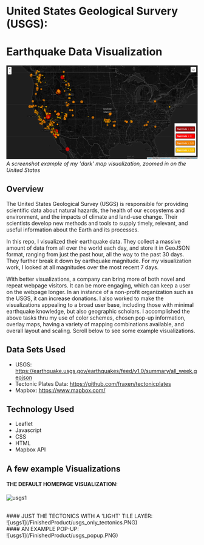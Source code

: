 # United States Geological Survery (USGS):     
# Earthquake Data Visualization

![usgs1](/FinishedProduct/usgs1.PNG)                
*A screenshot example of my 'dark' map visualization, zoomed in on the United States*     

## Overview     
The United States Geological Survey (USGS) is responsible for providing scientific data about natural hazards, the health of our ecosystems and environment, and the impacts of climate and land-use change. Their scientists develop new methods and tools to supply timely, relevant, and useful information about the Earth and its processes. 

In this repo, I visualized their earthquake data.  They collect a massive amount of data from all over the world each day, and store it in GeoJSON format, ranging from just the past hour, all the way to the past 30 days.  They further break it down by earthquake magnitude. For my visualization work, I looked at all magnitudes over the most recent 7 days.

With better visualizations, a company can bring more of both novel and repeat webpage visitors.  It can be more engaging, which can keep a user on the webpage longer.  In an instance of a non-profit organization such as the USGS, it can increase donations.   I also worked to make the visualizations appealing to a broad user base, including those with minimal earthquake knowledge, but also geographic scholars.  I accomplished the above tasks thru my use of color schemes, chosen pop-up information, overlay maps, having a variety of mapping combinations available, and overall layout and scaling.  Scroll below to see some example visualizations.  
     

## Data Sets Used      
* USGS: https://earthquake.usgs.gov/earthquakes/feed/v1.0/summary/all_week.geojson    
* Tectonic Plates Data: https://github.com/fraxen/tectonicplates   
* Mapbox: https://www.mapbox.com/ 
## Technology Used   
* Leaflet     
* Javascript     
* CSS     
* HTML    
* Mapbox API

## A few example Visualizations
#### THE DEFAULT HOMEPAGE VISUALIZATION:       
                 
![usgs1](/FinishedProduct/usgs_default.PNG) 

<br>
#### JUST THE TECTONICS WITH A 'LIGHT' TILE LAYER:           
<br>                   
![usgs1](/FinishedProduct/usgs_only_tectonics.PNG) 

<br>
#### AN EXAMPLE POP-UP:               
<br>                       
![usgs1](/FinishedProduct/usgs_popup.PNG) 
